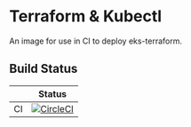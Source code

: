 # Terraform & Kubectl

An image for use in CI to deploy eks-terraform.

## Build Status

|   | Status |
|---|---|
| CI | [![CircleCI](https://circleci.com/gh/ascott97/terraform-kubectl.svg?style=svg)](https://circleci.com/gh/ascott97/terraform-kubectl) |
